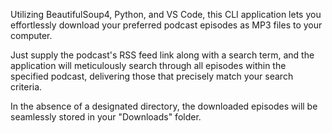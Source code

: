 Utilizing BeautifulSoup4, Python, and VS Code, this CLI application lets you effortlessly download your preferred podcast episodes as MP3 files to your computer.

Just supply the podcast's RSS feed link along with a search term, and the application will meticulously search through all episodes within the specified podcast, delivering those that precisely match your search criteria.

In the absence of a designated directory, the downloaded episodes will be seamlessly stored in your "Downloads" folder.
